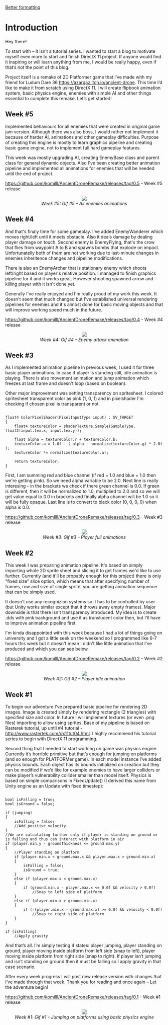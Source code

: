<a href="https://komilll.github.io/AncientDroneRemake/">Better formatting</a>
<h1>Introduction</h1>
Hey there!

To start with – it isn’t a tutorial series. I wanted to start a blog to motivate myself even more to start and finish DirectX 11 project. If anyone would find it inspiring or will learn anything from me, I would  be really happy, even if that’s not the point of this blog.

Project itself is a remake of 2D Platformer game that I’ve made with my friend for Ludum Dare 36
<a href="https://azargaz.itch.io/ancient-drone">https://azargaz.itch.io/ancient-drone</a>. This time I’d like to make it from scratch using DirectX 11. I will create flipbook animation system, basic physics engine, enemies with simple AI and other things essential to complete this remake. Let’s get started!

<h2>Week #5</h2>
Implemented behaviours for all enemies that were created in original game jam version. Although there was also boss, I would rather not implement it because of harder AI, animations and other gameplay difficulties. Purpose of creating this engine is mostly to learn graphics pipeline and creating basic game engine, not to implement full hard gameplay features.

This week was mostly upgrading AI, creating EnemyBase class and parent class for general dynamic objects. Also I've been creating better animation pipeline and implemented all animations for enemies that will be needed until the end of project.

<a href="https://github.com/komilll/AncientDroneRemake/releases/tag/0.5">https://github.com/komilll/AncientDroneRemake/releases/tag/0.5</a> - Week #5 release
<center><img src="Blog/gif_5.gif"></center>
<center><i>Week #5: Gif #5 – All enemies animations</i></center>

<h2>Week #4</h2>
And that's finaly time for some gameplay. I've added EnemyWanderer which moves right/left until it meets obstacle. Also it deals damage by dealing player damage on touch. Second enemy is EnemyFlying, that's the crow that flies from waypoint A to B and spawns bombs that explode on impact. Unfortunatelly both of them are not working due to last-minute changes in enemies inheritence changes and pipeline modifications.


There is also an EnemyArcher that is stationary enemy which shoots left/right based on player's relative position. I managed to finish graphics pipeline for it and it works great. However shooting spawned arrow and killing player with it isn't done yet.

Generally I've really enjoyed and I'm really proud of my work this week. It doesn't seem that much changed but I've established universal rendering pipelines for enemies and it's almost done for basic moving objects and that will improve working speed much in the future.

<a href="https://github.com/komilll/AncientDroneRemake/releases/tag/0.4">https://github.com/komilll/AncientDroneRemake/releases/tag/0.4</a> - Week #4 release
<center><img src="Blog/gif_4.gif"></center>
<center><i>Week #4: Gif #4 – Enemy attack animation</i></center>

<h2>Week #3</h2>
As I implemented animation pipeline in previous week, I used it for three basic player animations. In case if player is standing still, idle animation is playing. There is also movement animation and jump animation which freezes at last frame and doesn't loop (based on boolean).

Other major improvement was setting transparency on spritesheet. I colored spritesheet transparent color as pink (1, 0, 1) and in pixelshader I'm checking if chosen pixel is transparent or not

<pre><code class="cpp">
float4 ColorPixelShader(PixelInputType input) : SV_TARGET
{
	float4 textureColor = shaderTexture.Sample(SampleType, float2(input.tex.x, input.tex.y));	

	float alpha = textureColor.r + textureColor.b;
	textureColor.a = 1.0f - ( alpha - normalize(textureColor.g) * 2.0f );
	textureColor *= normalize(textureColor.a);

   	return textureColor;
}
</code></pre>

First, I am summing red and blue channel (if red = 1.0 and blue = 1.0 then we're getting pink). So we need alpha variable to be 2.0. Next line is really interesing - in the brackets we check if there green channel is 0.0. If green is different, then it will be normalized to 1.0, multiplied to 2.0 and so we will get value equal to 0.0 in brackets and finally alpha channel will be 1.0 so it will be fully opaque. Last line is to convert to black color (0, 0, 0, 0) when alpha is 0.0.

<a href="https://github.com/komilll/AncientDroneRemake/releases/tag/0.3">https://github.com/komilll/AncientDroneRemake/releases/tag/0.3</a> - Week #3 release
<center><img src="Blog/gif_3.gif"></center>
<center><i>Week #3: Gif #3 – Player full animations</i></center>

<h2>Week #2</h2>
This week I was preparing animation pipeline. It's based on simply importing whole 2D sprite sheet and slicing it to get frames we'd like to use further. Currently (and it'll be propably enough for this project) there is only "fixed size" slice option, which means that after specifying number of frames, row and size of single sprite, you are getting animation sequence that can be simply used.

It doesn't use any recognizion systems so it has to be controlled by user (but Unity works similar except that it throws away empty frames). Major downside is that there isn't transparency introduced. My idea is to create .dds with pink background and use it as translucent color then, but I'll have to improve animation pipeline first.

I'm kinda disappointed with this week because I had a lot of things going on university and I got a little seek on the weekend so I programmed like 6-7 hours this week but it doesn't mean I didn't like little animation that I've produced and which you can see below.

<a href="https://github.com/komilll/AncientDroneRemake/releases/tag/0.2">https://github.com/komilll/AncientDroneRemake/releases/tag/0.2</a> - Week #2 release
<center><img src="Blog/gif_2.gif"></center>
<center><i>Week #2: Gif #2 – Player idle animation</i></center>

<h2>Week #1</h2>
To begin our adventure I’ve prepared basic pipeline for rendering 2D images. Image is created simply by rendering rectangle (2 triangles) with specified size and color. In future I will implement textures (or even .png files) importing to allow using sprites. Base of my pipeline is based on Rasterek tutorial, up until #4 tutorial - <a href="http://www.rastertek.com/dx11tut04.html">http://www.rastertek.com/dx11tut04.html</a>. I highly recommend his tutorial series to begin with DirectX 11 programming.

Second thing that I needed to start working on game was physics engine. Currently it’s horrible primitive but that’s enough for jumping on platforms (and so enough for PLATFORMer game). In each model instance I’ve added physics bounds. Each object has its bounds initialized on creation but they can be modified if we’d like for example enemies to have larger colliders or make player’s vulnerability collider smaller than model itself. Physics is based on simple comparisons in FixedUpdate() (I derived this name from Unity engine as an Update with fixed timestep):

<pre><code class="cpp">
bool isFalling = true;
bool isGround = false;

if (jumping)
{
	isFalling = false;
	//Add positive velocity
}
//We are calculating further only if player is standing on ground or is falling and thus can interact with platform in air
if (player.min.y - groundThickness <= ground.max.y)
{
	//Player standing on platform
	if (player.min.x < ground.max.x && player.max.x > ground.min.x)
	{
		isFalling = false;
		isGround = true;
	}
	else if (player.max.x < ground.max.x)
	{
		if (ground.min.x - player.max.x <= 0.0f && velocity > 0.0f)
			//Snap to left side of platform		
	}
	else if (player.min.x > ground.min.x)
	{
		if (-(player.min.x - ground.max.x) >= 0.0f && velocity < 0.0f)
			//Snap to right side of platform
	}
}

if (isFalling)
	//Apply gravity
</code></pre>

And that’s all. I’m simply testing 4 states: player jumping, player standing on ground, player moving inside platform from left side (snap to left), player moving inside platform from right side (snap to right). If player isn’t jumping and isn’t standing on ground then it must be falling so I apply gravity in that case scenario.

After every week progress I will post new release version with changes that I’ve made through that week. Thank you for reading and once again – Let the adventure begin!

<a href="https://github.com/komilll/AncientDroneRemake/releases/tag/0.1">https://github.com/komilll/AncientDroneRemake/releases/tag/0.1</a> - Week #1 release
<center><img src="Blog/gif_1.gif"></center>
<center><i>Week #1: Gif #1 – Jumping on platforms using basic physics engine</i></center>

